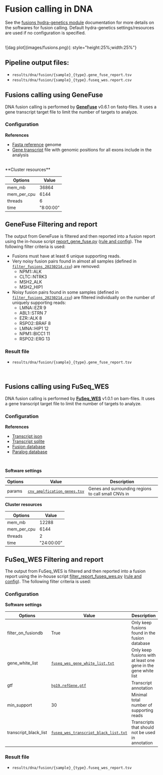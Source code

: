 # Fusion calling in DNA
See the [fusions hydra-genetics module](https://hydra-genetics-fusions.readthedocs.io/en/latest/) documentation for more details on the softwares for fusion calling. Default hydra-genetics settings/resources are used if no configuration is specified.

<br />
![dag plot](images/fusions.png){: style="height:25%;width:25%"}

## Pipeline output files:

* `results/dna/fusion/{sample}_{type}.gene_fuse_report.tsv`
* `results/dna/fusion/{sample}_{type}.fuseq_wes.report.csv`

## Fusions calling using GeneFuse
DNA fusion calling is performed by **[GeneFuse](https://github.com/OpenGene/GeneFuse)** v0.6.1 on fastq-files. It uses a gene transcript target file to limit the number of targets to analyze.

### Configuration

**References**

* [Fasta reference](references.md#genefuse_fasta) genome
* [Gene transcript](references.md#genefuse_transcripts) file with genomic positions for all exons include in the analysis  

<br />
**Cluster resources**

| **Options** | **Value** |
|-------------|-|
| mem_mb | 36864 |
| mem_per_cpu | 6144 |
| threads | 6 |
| time | "8:00:00" |

## GeneFuse Filtering and report
The output from GeneFuse is filtered and then reported into a fusion report using the in-house script [report_gene_fuse.py](https://github.com/genomic-medicine-sweden/Twist_Solid/blob/develop/workflow/scripts/report_gene_fuse.py) ([rule and config](rules.md#report_gene_fuse)). The following filter criteria is used:

* Fusions must have at least 6 unique supporting reads.
* Very noisy fusion pairs found in almost all samples (defined in [`filter_fusions_20230214.csv`](references.md#genefuse_filter_fusions)) are removed:
    - NPM1::ALK
    - CLTC::NTRK3
    - MSH2_ALK
    - MSH2_HIP1
* Noisy fusion pairs found in some samples (defined in [`filter_fusions_20230214.csv`](references.md#genefuse_filter_fusions)) are filtered individually on the number of uniquely supporting reads:
    - LMNA::EZR 9
    - ABL1::STRN 7
    - EZR::ALK 8
    - RSPO2::BRAF 8
    - LMNA::HIP1 12
    - NPM1::BICC1 11
    - RSPO2::ERG 13

### Result file

* `results/dna/fusion/{sample}_{type}.gene_fuse_report.tsv`

<br />

## Fusions calling using FuSeq_WES
DNA fusion calling is performed by **[FuSeq_WES](https://github.com/nghiavtr/FuSeq_WES)** v1.0.1 on bam-files. It uses a gene transcript target file to limit the number of targets to analyze.

### Configuration
**References**

* [Transcript json](references.md#fuseq_wes_json)
* [Transcript sqlite](references.md#fuseq_wes_sqlite)
* [Fusion database](references.md#fuseq_wes_fusion_db)
* [Paralog database](references.md#fuseq_wes_paralog_db)

<br />

**Software settings**

| **Options** | **Value** | **Description** |
|-------------|-|-|
| params | [`cnv_amplfication_genes.tsv`](references.md#call_small_cnv_amplifications) | Genes and surrounding regions to call small CNVs in |

**Cluster resources**

| **Options** | **Value** |
|-------------|-|
| mem_mb | 12288 |
| mem_per_cpu | 6144 |
| threads | 2 |
| time | "24:00:00" |

## FuSeq_WES Filtering and report
The output from FuSeq_WES is filtered and then reported into a fusion report using the in-house script [filter_report_fuseq_wes.py](https://github.com/genomic-medicine-sweden/Twist_Solid/blob/develop/workflow/scripts/filter_report_fuseq_wes.py) ([rule and config](rules.md#report_fuseq_wes)). The following filter criteria is used:

### Configuration
**Software settings**

| **Options** | **Value** | **Description** |
|-------------|-|-|
| filter_on_fusiondb | True | Only keep fusions found in the fusion database |
| gene_white_list | [`fuseq_wes_gene_white_list.txt`](references.md#fuseq_wes_white_list) | Only keep fusions with at least one gene in the gene white list |
| gtf | [`hg19.refGene.gtf`](references.md#filter_report_fuseq_wes) | Transcript annotation |
| min_support | 30 | Minimal total number of supporting reads |
| transcript_black_list | [`fuseq_wes_transcript_black_list.txt`](references.md#fuseq_wes_transcript_black_list) | Transcripts that should not be used in annotation |

### Result file

* `results/dna/fusion/{sample}_{type}.fuseq_wes_report.tsv`

<br />
